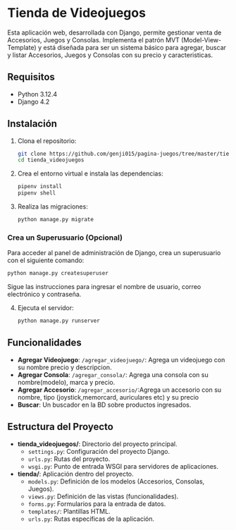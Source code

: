# Tienda de Videojuegos
Esta aplicación web, desarrollada con Django, permite gestionar venta de Accesorios, Juegos y Consolas. Implementa el patrón MVT (Model-View-Template) y está diseñada para ser un sistema básico para agregar, buscar y listar Accesorios, Juegos y Consolas con su precio y caracteristicas.
## Requisitos
- Python 3.12.4
- Django 4.2

## Instalación

1. Clona el repositorio:
    ```bash
    git clone https://github.com/genji015/pagina-juegos/tree/master/tienda_videojuegos/tienda
    cd tienda_videojuegos
    ```

2. Crea el entorno virtual e instala las dependencias:
    ```bash
    pipenv install
    pipenv shell
    ```

3. Realiza las migraciones:
    ```bash
    python manage.py migrate
    ```
### Crea un Superusuario (Opcional)
Para acceder al panel de administración de Django, crea un superusuario con el siguiente comando:
```bash
python manage.py createsuperuser
```
Sigue las instrucciones para ingresar el nombre de usuario, correo electrónico y contraseña.

4. Ejecuta el servidor:
    ```bash
    python manage.py runserver
    ```

## Funcionalidades

- **Agregar Videojuego**: `/agregar_videojuego/`: Agrega un videojuego con su nombre precio y descripcion.
- **Agregar Consola**: `/agregar_consola/`: Agrega una consola con su nombre(modelo), marca y precio.
- **Agregar Accesorio**: `/agregar_accesorio/`:Agrega un accesorio con su nombre, tipo (joystick,memorcard, auriculares etc) y su precio
- **Buscar**: Un buscador en la BD sobre productos ingresados.

## Estructura del Proyecto
- **tienda_videojuegos/**: Directorio del proyecto principal.
  - `settings.py`: Configuración del proyecto Django.
  - `urls.py`: Rutas del proyecto.
  - `wsgi.py`: Punto de entrada WSGI para servidores de aplicaciones.
- **tienda/**: Aplicación dentro del proyecto.
  - `models.py`: Definición de los modelos (Accesorios, Consolas, Juegos).
  - `views.py`: Definición de las vistas (funcionalidades).
  - `forms.py`: Formularios para la entrada de datos.
  - `templates/`: Plantillas HTML.
  - `urls.py`: Rutas específicas de la aplicación.

